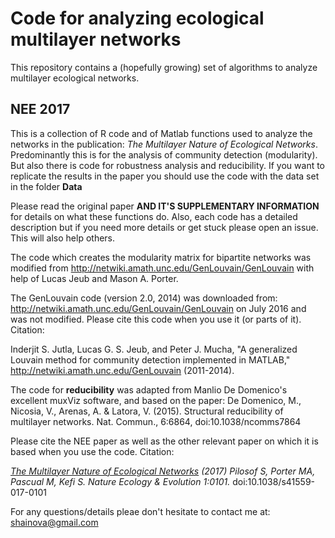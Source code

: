 # Code for analyzing ecological multilayer networks

This repository contains a (hopefully growing) set of algorithms to analyze multilayer ecological networks.

## NEE 2017

This is a collection of R code and of Matlab functions used to analyze the networks in the publication: *The Multilayer Nature of Ecological Networks*. Predominantly this is for the analysis of community detection (modularity). But also there is code for robustness analysis and reducibility. If you want to replicate the results in the paper you should use the code with the data set in the folder **Data**

Please read the original paper **AND IT'S SUPPLEMENTARY INFORMATION** for details on what these functions do. Also, each code has a detailed description but if you need more details or get stuck please open an issue. This will also help others.

The code which creates the modularity matrix for bipartite networks was modified from http://netwiki.amath.unc.edu/GenLouvain/GenLouvain with help of Lucas Jeub and Mason A. Porter.

The GenLouvain code (version 2.0, 2014) was downloaded from: http://netwiki.amath.unc.edu/GenLouvain/GenLouvain on July 2016 and was not modified. Please cite this code when you use it (or parts of it). Citation:

Inderjit S. Jutla, Lucas G. S. Jeub, and Peter J. Mucha, "A generalized Louvain method for community detection implemented in MATLAB," http://netwiki.amath.unc.edu/GenLouvain (2011-2014).

The code for **reducibility** was adapted from Manlio De Domenico's excellent muxViz software, and based on the paper:
De Domenico, M., Nicosia, V., Arenas, A. & Latora, V. (2015). Structural reducibility of multilayer networks. Nat. Commun., 6:6864, doi:10.1038/ncomms7864


Please cite the NEE paper as well as the other relevant paper on which it is based when you use the code. Citation:

 *[The Multilayer Nature of Ecological Networks](https://www.nature.com/articles/s41559-017-0101) (2017) Pilosof S, Porter MA, Pascual M, Kefi S. Nature Ecology & Evolution 1:0101.* doi:10.1038/s41559-017-0101

For any questions/details pleae don't hesitate to contact me at: shainova@gmail.com
